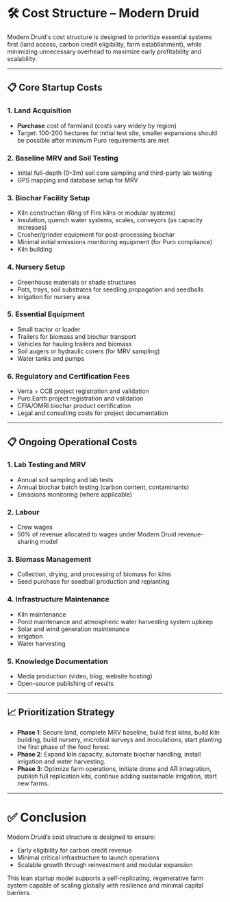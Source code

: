 # 🛠️ Cost Structure – Modern Druid

Modern Druid's cost structure is designed to prioritize essential systems first (land access, carbon credit eligibility, farm establishment), while minimizing unnecessary overhead to maximize early profitability and scalability.

---

## 📋 Core Startup Costs

### 1. **Land Acquisition**
- **Purchase** cost of farmland (costs vary widely by region)
- Target: 100-200 hectares for initial test site, smaller expansions should be possible after minimum Puro requirements are met

### 2. **Baseline MRV and Soil Testing**
- Initial full-depth (0–3m) soil core sampling and third-party lab testing
- GPS mapping and database setup for MRV

### 3. **Biochar Facility Setup**
- Kiln construction (Ring of Fire kilns or modular systems)
- Insulation, quench water systems, scales, conveyors (as capacity increases)
- Crusher/grinder equipment for post-processing biochar
- Minimal initial emissions monitoring equipment (for Puro compliance)
- Kiln building

### 4. **Nursery Setup**
- Greenhouse materials or shade structures
- Pots, trays, soil substrates for seedling propagation and seedballs
- Irrigation for nursery area

### 5. **Essential Equipment**
- Small tractor or loader
- Trailers for biomass and biochar transport
- Vehicles for hauling trailers and biomass
- Soil augers or hydraulic corers (for MRV sampling)
- Water tanks and pumps

### 6. **Regulatory and Certification Fees**
- Verra + CCB project registration and validation
- Puro.Earth project registration and validation
- CFIA/OMRI biochar product certification
- Legal and consulting costs for project documentation

---

## 📋 Ongoing Operational Costs

### 1. **Lab Testing and MRV**
- Annual soil sampling and lab tests
- Annual biochar batch testing (carbon content, contaminants)
- Emissions monitoring (where applicable)

### 2. **Labour**
- Crew wages
- 50% of revenue allocated to wages under Modern Druid revenue-sharing model

### 3. **Biomass Management**
- Collection, drying, and processing of biomass for kilns
- Seed purchase for seedball production and replanting

### 4. **Infrastructure Maintenance**
- Kiln maintenance
- Pond maintenance and atmospheric water harvesting system upkeep
- Solar and wind generation maintenance
- Irrigation
- Water harvesting

### 5. **Knowledge Documentation**
- Media production (video, blog, website hosting)
- Open-source publishing of results

---

## 📈 Prioritization Strategy

- **Phase 1**: Secure land, complete MRV baseline, build first kilns, build kiln building, build nursery, microbial surveys and inoculations, start planting the first phase of the food forest.
- **Phase 2**: Expand kiln capacity, automate biochar handling, install irrigation and water harvesting.
- **Phase 3**: Optimize farm operations, initiate drone and AR integration, publish full replication kits, continue adding sustainable irrigation, start new farms.

---

# ✅ Conclusion

Modern Druid’s cost structure is designed to ensure:
- Early eligibility for carbon credit revenue
- Minimal critical infrastructure to launch operations
- Scalable growth through reinvestment and modular expansion

This lean startup model supports a self-replicating, regenerative farm system capable of scaling globally with resilience and minimal capital barriers.

